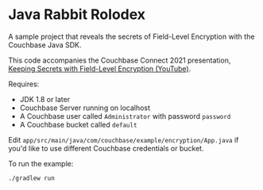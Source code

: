 # Java Rabbit Rolodex

A sample project that reveals the secrets of Field-Level Encryption with the Couchbase Java SDK.

This code accompanies the Couchbase Connect 2021 presentation, [Keeping Secrets with Field-Level Encryption (YouTube)](https://www.youtube.com/watch?v=QQ8t4i8ai0s). 

Requires:
* JDK 1.8 or later
* Couchbase Server running on localhost
* A Couchbase user called `Administrator` with password `password`
* A Couchbase bucket called `default`

Edit `app/src/main/java/com/couchbase/example/encryption/App.java` if you'd like to use different Couchbase credentials or bucket.

To run the example:

    ./gradlew run
